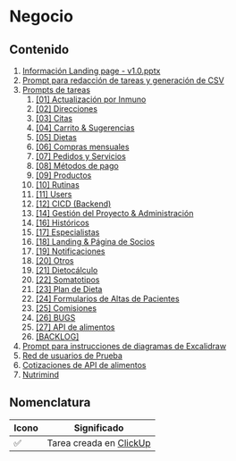 # Negocio

## Contenido

1. [Información Landing page - v1.0.pptx](https://docs.google.com/presentation/d/1RVrquVY3e3JVPRQHY2QF3gE5zH37i3OD/edit?usp=drive_web&ouid=115463368008145921571&rtpof=true)
2. [Prompt para redacción de tareas y generación de CSV](./promptRedaccionDeTareas.md)
3. [Prompts de tareas](./promptsDeTareas/)
   1. [[01] Actualización por Inmuno](./promptsDeTareas/[01]ActualizacionPorInmuno.md)
   2. [[02] Direcciones](./promptsDeTareas/[02]Direcciones.md)
   3. [[03] Citas](./promptsDeTareas/[03]Citas.md)
   4. [[04] Carrito & Sugerencias](./promptsDeTareas/[04]Carrito&Sugerencias.md)
   5. [[05] Dietas](./promptsDeTareas/[05]Dietas.md)
   6. [[06] Compras mensuales](./promptsDeTareas/[06]ComprasMensuales.md)
   7. [[07] Pedidos y Servicios](./promptsDeTareas/[07]Pedidos&Servicios.md)
   8. [[08] Métodos de pago](./promptsDeTareas/[08]MetodosDePago.md)
   9. [[09] Productos](./promptsDeTareas/[09]Productos.md)
   10. [[10] Rutinas](./promptsDeTareas/[10]Rutinas.md)
   11. [[11] Users](./promptsDeTareas/[11]Users.md)
   12. [[12] CICD (Backend)](./4.%20Negocio/promptsDeTareas/[12]CICD.md)
   13. [[14] Gestión del Proyecto & Administración](./promptsDeTareas/[14]GestionDelProyecto&Administracion.md)
   14. [[16] Históricos](./promptsDeTareas/[16]Historicos.md)
   15. [[17] Especialistas](./promptsDeTareas/[17]Especialistas.md)
   16. [[18] Landing & Página de Socios](./promptsDeTareas/[18]Landing&PaginaDeSocios.md)
   17. [[19] Notificaciones](./promptsDeTareas/[19]Notificaciones.md)
   18. [[20] Otros](./promptsDeTareas/[20]Otros.md)
   19. [[21] Dietocálculo](./promptsDeTareas/[21]Dietocalculo.md)
   20. [[22] Somatotipos](./promptsDeTareas/[22]Somatotipos.md)
   21. [[23] Plan de Dieta](./promptsDeTareas/[23]PlanDeDieta.md])
   22. [[24] Formularios de Altas de Pacientes](./promptsDeTareas/[24]FormulariosDeAltasDePacientes.md)
   23. [[25] Comisiones](./promptsDeTareas/[25]Comisiones.md)
   24. [[26] BUGS](./promptsDeTareas/[26]BUGS.md)
   25. [[27] API de alimentos](./promptsDeTareas/[27]APIDeAlimentos.md)
   26. [[BACKLOG]](./promptsDeTareas/[BACKLOG].md)
4. [Prompt para instrucciones de diagramas de Excalidraw](./propmtDiagramasDeExcalidraw.md)
5. [Red de usuarios de Prueba](./redDeUsuariosDePrueba.png)
6. [Cotizaciones de API de alimentos](https://docs.google.com/spreadsheets/d/1JeiPtQWeF2uLBE1RfwcXrMesc1mnqNiC7EC6lY87YIg/edit?gid=1883683087#gid=1883683087)
7. [Nutrimind](https://www.nutrimind.net/page/software_de_nutricion_videos)

## Nomenclatura

| Icono | Significado                                                                                       |
| ----- | ------------------------------------------------------------------------------------------------- |
| ✅    | Tarea creada en [ClickUp](https://app.clickup.com/9011834369/v/o/5-90115276863-28?pr=90113420950) |

